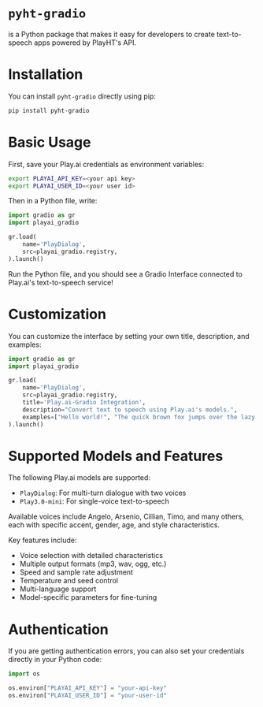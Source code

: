 # `pyht-gradio`

is a Python package that makes it easy for developers to create text-to-speech apps powered by PlayHT's API.

# Installation

You can install `pyht-gradio` directly using pip:

```bash
pip install pyht-gradio
```

# Basic Usage

First, save your Play.ai credentials as environment variables:

```bash
export PLAYAI_API_KEY=<your api key>
export PLAYAI_USER_ID=<your user id>
```

Then in a Python file, write:

```python
import gradio as gr
import playai_gradio

gr.load(
    name='PlayDialog',
    src=playai_gradio.registry,
).launch()
```

Run the Python file, and you should see a Gradio Interface connected to Play.ai's text-to-speech service!

# Customization 

You can customize the interface by setting your own title, description, and examples:

```python
import gradio as gr
import playai_gradio

gr.load(
    name='PlayDialog',
    src=playai_gradio.registry,
    title='Play.ai-Gradio Integration',
    description="Convert text to speech using Play.ai's models.",
    examples=["Hello world!", "The quick brown fox jumps over the lazy dog."]
).launch()
```

# Supported Models and Features

The following Play.ai models are supported:

- `PlayDialog`: For multi-turn dialogue with two voices
- `Play3.0-mini`: For single-voice text-to-speech

Available voices include Angelo, Arsenio, Cillian, Timo, and many others, each with specific accent, gender, age, and style characteristics.

Key features include:
- Voice selection with detailed characteristics
- Multiple output formats (mp3, wav, ogg, etc.)
- Speed and sample rate adjustment
- Temperature and seed control
- Multi-language support
- Model-specific parameters for fine-tuning

# Authentication

If you are getting authentication errors, you can also set your credentials directly in your Python code:

```python
import os

os.environ["PLAYAI_API_KEY"] = "your-api-key"
os.environ["PLAYAI_USER_ID"] = "your-user-id"
```